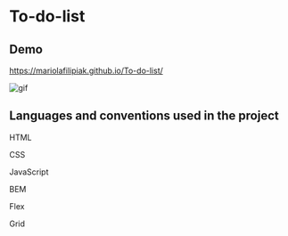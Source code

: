 ﻿# To-do-list
 
 ## Demo
 https://mariolafilipiak.github.io/To-do-list/
 
![gif](https://github.com/MariolaFilipiak/To-do-list/blob/main/images/gif.gif?raw=true)


## Languages and conventions used in the project

HTML

CSS

JavaScript

BEM

Flex

Grid

